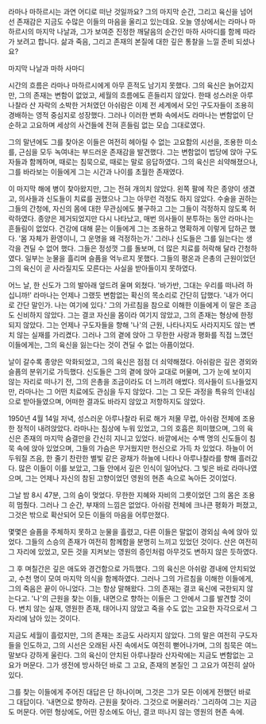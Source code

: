 라마나 마하르시는 과연 어디로 떠난 것일까요?
그의 마지막 순간,
그리고 육신을 넘어선 존재감은 지금도 수많은 이들의
마음을 울리고 있는데요.
오늘 영상에서는 라마나 마하르시의 마지막 나날과,
그가 보여준 진정한 깨달음의 순간인 마하 사마디를 함께
따라가 보려고 합니다.
삶과 죽음,
그리고 존재의 본질에 대한 깊은 통찰을 느낄 준비
되셨나요?



마지막 나날과 마하 사마디



시간의 흐름은 라마나 마하르시에게 아무 흔적도 남기지
못했다.
그의 육신은 늙어갔지만,
그의 존재는 변함이 없었고,
세월의 흐름에도 흔들리지 않았다.
한때 성스러운 아루나찰라 산 자락의 소박한 거처였던
아쉬람은 이제 전 세계에서 모인 구도자들이 조용히
경배하는 영적 중심지로 성장했다.
그러나 이러한 변화 속에서도 라마나는 변함없이 단순하고
고요하며 세상의 사건들에 전혀 흔들림 없는 모습
그대로였다.

그의 말년에도 그를 찾아온 이들은 여전히 헤아릴 수
없는 고요함의 시선을,
조용한 미소를,
근심을 모두 녹여내는 부드러운 존재감을 발견했다.
그는 변함없이 법당에 앉아 구도자들과 함께하며,
때로는 침묵으로,
때로는 말로 응답하였다.
그의 육신은 쇠약해졌으나,
그를 바라보는 이들에게 그는 시간과 나이를 초월한
존재였다.

이 마지막 해에 병이 찾아왔지만,
그는 전혀 개의치 않았다.
왼쪽 팔에 작은 종양이 생겼고,
의사들과 신도들이 치료를 권했으나 그는 아무런 걱정도
하지 않았다.
수술을 권하는 그들의 간청에,
자신의 몸에 대한 무관심에도 불구하고 그는 그들이
걱정하지 않도록 허락하였다.
종양은 제거되었지만 다시 나타났고,
매번 의사들이 분투하는 동안 라마나는 흔들림이 없었다.
건강에 대해 묻는 이들에게 그는 조용하고 명확하게
이렇게 답하곤 했다.
'몸 자체가 환영이니,
그 운명을 왜 걱정하는가.'
그러나 신도들은 그를 잃는다는 생각을 견딜 수 없어
했다.
그들은 정성껏 그를 돌보며,
더 많은 치료를 허락해 달라 간청하였다.
일부는 눈물을 흘리며 슬픔을 억누르지 못했다.
그들의 평온과 은총의 근원이었던 그의 육신이 곧
사라질지도 모른다는 사실을 받아들이지 못하였다.

어느 날,
한 신도가 그의 발아래 엎드려 울며 외쳤다.
'바가반,
그대는 우리를 떠나려 하십니까!'
라마나는 언제나 그랬듯 변함없는 확신의 목소리로 간단히
답했다.
'내가 어디로 간단 말인가.
나는 여기에 있다.'
그의 가르침을 참으로 이해한 이들에게 이 말은 조금도
신비하지 않았다.
그는 결코 자신을 몸이라 여기지 않았고,
그의 존재는 형상에 한정되지 않았다.
그는 언제나 구도자들을 향해 '나'의 근원,
나타나지도 사라지지도 않는 변치 않는 실재를 가리켰다.
그러나 그의 곁에 앉아 그 무한한 사랑과 평화를 직접
느꼈던 이들에게는,
그의 육신을 잃는다는 것이 견딜 수 없는 아픔이었다.

날이 갈수록 종양은 악화되었고,
그의 육신은 점점 더 쇠약해졌다.
아쉬람은 깊은 경외와 슬픔의 분위기로 가득했다.
신도들은 그의 곁에 앉아 교대로 머물며,
그가 눈에 보이지 않는 자리로 떠나기 전,
그의 은총을 조금이라도 더 느끼려 애썼다.
의사들이 드나들었지만,
라마나는 그 어떤 치료에도 관심을 두지 않았다.
그는 그 모든 과정을 특유의 인내심으로 받아들였으며,
어떠한 결과도 바라지 않았고 저항하지도 않았다.

1950년 4월 14일 저녁,
성스러운 아루나찰라 뒤로 해가 저물 무렵,
아쉬람 전체에 조용한 정적이 내려앉았다.
라마나는 침상에 누워 있었고,
그의 호흡은 희미했으며,
그의 육신은 존재의 마지막 숨결만을 간신히 지니고
있었다.
바깥에서는 수백 명의 신도들이 침묵 속에 앉아
있었으며,
그들의 가슴은 무거웠지만 헌신으로 가득 차 있었다.
하늘이 어두워질 즈음,
한 줄기 찬란한 별빛 같은 광채가 하늘에 나타나
아루나찰라를 향해 흘러갔다.
많은 이들이 이를 보았고,
그들 안에서 깊은 인식이 일어났다.
그 빛은 바로 라마나였으며,
그는 언제나 자신의 참된 고향이었던 영원의 현존 속으로
녹아든 것이었다.

그날 밤 8시 47분,
그의 숨이 멎었다.
무한한 지혜와 자비의 그릇이었던 그의 몸은 조용히
멈췄다.
그러나 그 순간,
부재의 느낌은 없었다.
아쉬람 전체에 크나큰 평화가 퍼졌고,
그것은 밖으로 확산되어 모든 이들의 마음을 어루만졌다.

몇몇은 슬픔을 주체하지 못하고 눈물을 흘렸고,
다른 이들은 말없이 경외심 속에 앉아 있었다.
그들의 스승의 존재가 여전히 함께함을 분명히 느끼고
있었던 것이다.
산은 여전히 그 자리에 있었고,
모든 것을 지켜보는 영원의 증인처럼 아무것도 변하지
않은 듯하였다.

그 후 며칠간은 깊은 애도와 경건함으로 가득했다.
그의 육신은 아쉬람 경내에 안치되었고,
수천 명이 모여 마지막 의식을 함께하였다.
그러나 그의 가르침을 이해한 이들에게,
그의 죽음은 끝이 아니었다.
그는 항상 말해왔다.
그의 존재는 결코 육신에 국한되지 않는다고.
'나'의 근원을 찾는 이들,
내면으로 향하는 이들은 그 안에서 그를 발견할 것이다.
변치 않는 실재,
영원한 존재,
태어나지 않았고 죽을 수도 없는 고요한 자각으로서 그
자리에 남아 있는 것이다.

지금도 세월이 흘렀지만,
그의 존재는 조금도 사라지지 않았다.
그의 말은 여전히 구도자들을 인도하고,
그의 시선은 오래된 사진 속에서도 여전히 뻗어나가며,
그의 침묵은 여느 말보다 강하게 울린다.
그의 육신이 안치된 아루나찰라 산자락에는 지금도
변함없는 고요가 머문다.
그가 생전에 방사하던 바로 그 고요,
존재의 본질인 그 고요가 여전히 살아 있다.

그를 찾는 이들에게 주어진 대답은 단 하나이며,
그것은 그가 모든 이에게 전했던 바로 그 대답이다.
'내면으로 향하라.
근원을 찾아라.
그것으로 머물러라.'
그리하여 그는 지금도 머문다.
어떤 형상에도,
어떤 장소에도 아닌,
결코 떠나지 않는 영원의 현존 속에.